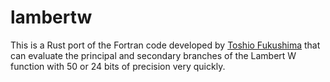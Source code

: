 # lambertw

This is a Rust port of the Fortran code developed by [Toshio Fukushima](https://www.researchgate.net/publication/346309410_Precise_and_fast_computation_of_Lambert_W_function_by_piecewise_minimax_rational_function_approximation_with_variable_transformation) that can evaluate the principal and secondary branches of the Lambert W function with 50 or 24 bits of precision very quickly.
